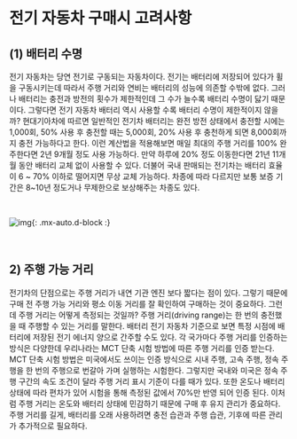 # 전기 자동차 구매시 고려사항

## (1) 배터리 수명
전기 자동차는 당연 전기로 구동되는 자동차이다. 전기는 배터리에 저장되어 있다가 휠을 구동시키는데 따라서 주행 거리와 연비는 배터리의 성능에 의존할 수밖에 없다. 그러나 배터리는 충전과 방전의 횟수가 제한적인데 그 수가 늘수록 배터리 수명이 닳기 때문이다. 그렇다면 전기 자동차 배터리 역시 사용할 수록 배터리 수명이 제한적이지 않을까? 현대기아차에 따르면 일반적인 전기차 배터리는 완전 방전 상태에서 충전할 시에는 1,000회, 50% 사용 후 충전할 때는 5,000회, 20% 사용 후 충천하게 되면 8,000회까지 충전 가능하다고 한다. 이런 계산법을 적용해보면 매일 최대의 주행 거리를 100% 완주한다면 2년 9개월 정도 사용 가능하다. 만약 하루에 20% 정도 이동한다면 21년 11개월 동안 배터리 교체 없이 사용할 수 있다. 더불어 국내 판매되는 전기차는 배터리 효율이 6 ~ 70% 이하로 떨어지면 무상 교체 가능하다. 차종에 따라 다르지만 보통 보증 기간은 8~10년 정도거나 무제한으로 보상해주는 차종도 있다.

<BR>

![img](https://lh4.googleusercontent.com/IZWQTfCptMl9KPDWa1Zkt2jRXOvgP7Y0L2uDPU590svRxSMr3RMuRkuvWHGUYsm2vByt87d6TdzgkABUPuESz3AyhJOD8s591dEP5zr6vXL2vLaSN7LlZyDJL0Ub1CvbpvxYBgL7){: .mx-auto.d-block :}

<br/>

## 2) 주행 가능 거리
전기차의 단점으로는 주행 거리가 내연 기관 엔진 보다 짧다는 점이 있다. 그렇기 때문에 구매 전 주행 가능 거리와 평소 이동 거리를 잘 확인하여 구매하는 것이 중요하다. 그런데 주행 거리는 어떻게 측정되는 것일까? 주행 거리(driving range)는 한 번의 충전했을 때 주행할 수 있는 거리를 말한다. 배터리 전기 자동차 기준으로 보면 특정 시점에 배터리에 저장된 전기 에너지 양으로 간주할 수도 있다. 각 국가마다 주행 거리를 인증하는 방식은 다양한데 우리나라는 MCT 단축 시험 방법에 따른 주행 거리를 인증 받는다. MCT 단축 시험 방법은 미국에서도 쓰이는 인증 방식으로 시내 주행, 고속 주행, 정속 주행을 한 번의 주행으로 번갈아 가며 실행하는 시험한다. 그렇지만 국내와 미국은 정속 주행 구간의 속도 조건이 달라 주행 거리 표시 기준이 다를 때가 있다. 또한 온도나 배터리 상태에 따라 편차가 있어 시험을 통해 측정된 값에서 70%만 반영 되어 인증 된다. 
이처럼 주행 거리는 온도와 배터리 상태에 민감하기 때문에 구매 후 유지 관리가 중요하다. 주행 거리를 길게, 배터리를 오래 사용하려면 충전 습관과 주행 습관, 기후에 따른 관리가 추가적으로 필요하다.
